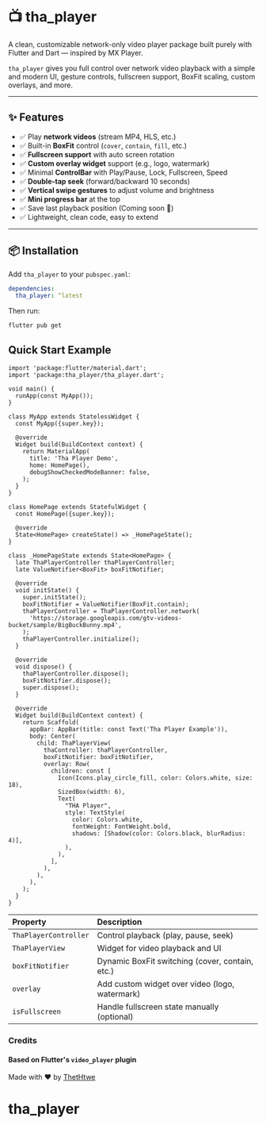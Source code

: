 # 📺 tha_player

A clean, customizable network-only video player package built purely with Flutter and Dart — inspired by MX Player.

`tha_player` gives you full control over network video playback with a simple and modern UI, gesture controls, fullscreen support, BoxFit scaling, custom overlays, and more.

---

## ✨ Features

- ✅ Play **network videos** (stream MP4, HLS, etc.)
- ✅ Built-in **BoxFit** control (`cover`, `contain`, `fill`, etc.)
- ✅ **Fullscreen support** with auto screen rotation
- ✅ **Custom overlay widget** support (e.g., logo, watermark)
- ✅ Minimal **ControlBar** with Play/Pause, Lock, Fullscreen, Speed
- ✅ **Double-tap seek** (forward/backward 10 seconds)
- ✅ **Vertical swipe gestures** to adjust volume and brightness
- ✅ **Mini progress bar** at the top
- ✅ Save last playback position (Coming soon 🚀)
- ✅ Lightweight, clean code, easy to extend

---

## 📦 Installation

Add `tha_player` to your `pubspec.yaml`:

```yaml
dependencies:
  tha_player: ^latest
```
Then run:
```
flutter pub get
```

## Quick Start Example
```
import 'package:flutter/material.dart';
import 'package:tha_player/tha_player.dart';

void main() {
  runApp(const MyApp());
}

class MyApp extends StatelessWidget {
  const MyApp({super.key});

  @override
  Widget build(BuildContext context) {
    return MaterialApp(
      title: 'Tha Player Demo',
      home: HomePage(),
      debugShowCheckedModeBanner: false,
    );
  }
}

class HomePage extends StatefulWidget {
  const HomePage({super.key});

  @override
  State<HomePage> createState() => _HomePageState();
}

class _HomePageState extends State<HomePage> {
  late ThaPlayerController thaPlayerController;
  late ValueNotifier<BoxFit> boxFitNotifier;

  @override
  void initState() {
    super.initState();
    boxFitNotifier = ValueNotifier(BoxFit.contain);
    thaPlayerController = ThaPlayerController.network(
      'https://storage.googleapis.com/gtv-videos-bucket/sample/BigBuckBunny.mp4',
    );
    thaPlayerController.initialize();
  }

  @override
  void dispose() {
    thaPlayerController.dispose();
    boxFitNotifier.dispose();
    super.dispose();
  }

  @override
  Widget build(BuildContext context) {
    return Scaffold(
      appBar: AppBar(title: const Text('Tha Player Example')),
      body: Center(
        child: ThaPlayerView(
          thaController: thaPlayerController,
          boxFitNotifier: boxFitNotifier,
          overlay: Row(
            children: const [
              Icon(Icons.play_circle_fill, color: Colors.white, size: 18),
              SizedBox(width: 6),
              Text(
                "THA Player",
                style: TextStyle(
                  color: Colors.white,
                  fontWeight: FontWeight.bold,
                  shadows: [Shadow(color: Colors.black, blurRadius: 4)],
                ),
              ),
            ],
          ),
        ),
      ),
    );
  }
}
```

| Property | Description |
|:---------|:------------|
| `ThaPlayerController` | Control playback (play, pause, seek) |
| `ThaPlayerView` | Widget for video playback and UI |
| `boxFitNotifier` | Dynamic BoxFit switching (cover, contain, etc.) |
| `overlay` | Add custom widget over video (logo, watermark) |
| `isFullscreen` | Handle fullscreen state manually (optional) |

### Credits

#### Based on Flutter's ```video_player``` plugin

Made with ❤️ by [ThetHtwe](https://github.com/thethtwe-dev)
# tha_player
